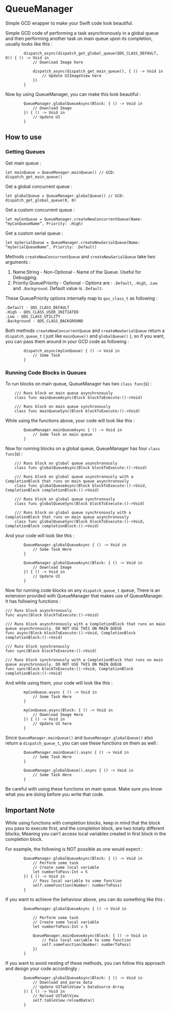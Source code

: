 # QueueManager
Simple GCD wrapper to make your Swift code look beautiful.

Simple GCD code of performing a task asynchronously in a global queue and then performing another task on main queue upon its completion, usually looks like this :  		
```
        dispatch_async(dispatch_get_global_queue(QOS_CLASS_DEFAULT, 0)) { () -> Void in
            // Download Image here
            
            dispatch_async(dispatch_get_main_queue(), { () -> Void in
                // Update UIImageView here
            })
        }  
```
  
Now by using QueueManager, you can make this look beautiful :  
```  
        QueueManager.globalQueueAsync(Block: { () -> Void in
            // Download Image
        }) { () -> Void in
            // Update UI
        }  
```

## How to use
### Getting Queues
Get main queue :  
```  
let mainQueue = QueueManager.mainQueue() // GCD: dispatch_get_main_queue()  
```
Get a global concurrent queue :  
```
let globalQueue = QueueManager.globalQueue() // GCD: dispatch_get_global_queue(0, 0)
```  
Get a custom concurrent queue :
```
let myConQueue = QueueManager.createNewConcurrentQueue(Name: “myConQueueName”, Priority: .High)
```
Get a custom serial queue :
```
let mySerialQueue = QueueManager.createNewSerialQueue(Name: “mySerialQueueName”, Priority: .Default)
```
Methods `createNewConcurrentQueue` and `createNewSerialQueue` take two arguments :  
1) Name:String - Non-Optional - Name of the Queue. Useful for Debugging.
2) Priority:QueuePriority - Optional - Options are : `.Default`, `.High`, `.Low` and `.Background`. Default value is `.Default`.

These QueuePriority options internally map to `qos_class_t` as following :
```
.Default - QOS_CLASS_DEFAULT
.High - QOS_CLASS_USER_INITIATED
.Low - QOS_CLASS_UTILITY
.Background - QOS_CLASS_BACKGROUND
```
Both methods `createNewConcurrentQueue` and `createNewSerialQueue` return a `dispatch_queue_t` ( just like `mainQueue()` and `globalQueue()` ), so if you want, you can pass them around in your GCD code as following : 
```
        dispatch_async(myConQueue) { () -> Void in
            // Some Task
        }
```
### Running Code Blocks in Queues
To run blocks on main queue, QueueManager has two `class func`(s) :
```
	/// Runs block on main queue asynchronously
    class func mainQueueAsync(Block blockToExecute:()->Void)
    
    /// Runs block on main queue synchronously
    class func mainQueueSync(Block blockToExecute:()->Void)
```
While using the functions above, your code will look like this :  
```
        QueueManager.mainQueueAsync { () -> Void in
            // Some Task on main queue
        }  
```
Now for running blocks on a global queue, QueueManager has four `class func`(s) :
```
	/// Runs block on global queue asynchronously
    class func globalQueueAsync(Block blockToExecute:()->Void)

    /// Runs block on global queue asynchronously with a CompletionBlock that runs on main queue asynchronously
    class func globalQueueAsync(Block blockToExecute:()->Void, CompletionBlock completionBlock:()->Void)
    
    /// Runs block on global queue synchronously
    class func globalQueueSync(Block blockToExecute:()->Void)
    
    /// Runs block on global queue synchronously with a CompletionBlock that runs on main queue asynchronously
    class func globalQueueSync(Block blockToExecute:()->Void, CompletionBlock completionBlock:()->Void)
```
And your code will look like this :  
```
        QueueManager.globalQueueAsync { () -> Void in
            // Some Task Here
        }

        QueueManager.globalQueueAsync(Block: { () -> Void in
            // Download Image
        }) { () -> Void in
            // Update UI
        }
```

Now for running code blocks on any `dispatch_queue_t` queue, There is an extension provided with QueueManager that makes use of QueueManager. It has following functions :
```
/// Runs block asynchronously
func async(Block blockToExecute:()->Void)

/// Runs block asynchronously with a CompletionBlock that runs on main queue asynchronously. DO NOT USE THIS ON MAIN QUEUE
func async(Block blockToExecute:()->Void, CompletionBlock completionBlock:()->Void)

/// Runs block synchronously
func sync(Block blockToExecute:()->Void)

/// Runs block synchronously with a CompletionBlock that runs on main queue asynchronously. DO NOT USE THIS ON MAIN QUEUE
func sync(Block blockToExecute:()->Void, CompletionBlock completionBlock:()->Void)
```
And while using them, your code will look like this :  
```
        myConQueue.async { () -> Void in
            // Some Task Here
        }

        myConQueue.async(Block: { () -> Void in
            // Download Image Here
        }) { () -> Void in
            // Update UI here
        }  
```
Since `QueueManager.mainQueue()` and `QueueManager.globalQueue()` also return a `dispatch_queue_t`, you can use these functions on them as well :  
```
        QueueManager.mainQueue().async { () -> Void in
            // Some Task Here
        }

        QueueManager.globalQueue().async { () -> Void in
            // Some Task Here
        }
```
Be careful with using these functions on main queue. Make sure you know what you are doing before you write that code.

## Important Note
While using functions with completion blocks, keep in mind that the block you pass to execute first, and the completion block, are two totally different blocks; Meaning you can’t access local variables created in first block in the completion block.

For example, the following is NOT possible as one would expect :
```
        QueueManager.globalQueueAsync(Block: { () -> Void in
            // Perform some task
            // Create some local variable
            let numberToPass:Int = 5
        }) { () -> Void in
            // Pass local variable to some function
            self.someFunction(Number: numberToPass)
        }
```
If you want to achieve the behaviour above, you can do something like this :  
```
        QueueManager.globalQueueAsync { () -> Void in
            
            // Perform some task
            // Create some local variable
            let numberToPass:Int = 5
            
            QueueManager.mainQueueAsync(Block: { () -> Void in
                // Pass local variable to some function
                self.someFunction(Number: numberToPass)
            })
        }
```
If you want to avoid nesting of these methods, you can follow this approach and design your code accordingly :  
```  
        QueueManager.globalQueueAsync(Block: { () -> Void in
            // Download and parse data
            // Update UITableView’s DataSource Array
        }) { () -> Void in
            // Reload UITablView
            self.tableView.reloadData()
        }
```

